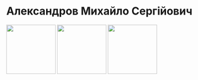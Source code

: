 # Александров Михайло Сергійович

<img src="https://user-images.githubusercontent.com/113709757/212487627-02ff45bb-e112-4f80-acad-00eee7053f4b.svg" width="130"/>  <img src="https://user-images.githubusercontent.com/113709757/212487696-fa6d3f08-29ea-433a-b2e2-0cca68d0dfb3.svg" width="130"/> <img src="https://user-images.githubusercontent.com/113709757/218850688-410770f1-608a-4d96-a639-bc37629bca23.svg" width="130"/>

